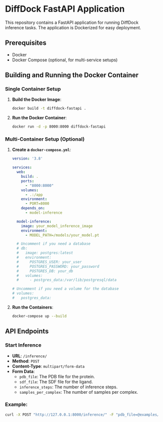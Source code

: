 # DiffDock FastAPI Application

This repository contains a FastAPI application for running DiffDock inference tasks. The application is Dockerized for easy deployment.

## Prerequisites

- Docker
- Docker Compose (optional, for multi-service setups)

## Building and Running the Docker Container

### Single Container Setup

1. **Build the Docker Image**:
    ```sh
    docker build -t diffdock-fastapi .
    ```

2. **Run the Docker Container**:
    ```sh
    docker run -d -p 8000:8000 diffdock-fastapi
    ```

### Multi-Container Setup (Optional)

1. **Create a `docker-compose.yml`**:
    ```yaml
    version: '3.8'

    services:
      web:
        build: .
        ports:
          - "8000:8000"
        volumes:
          - .:/app
        environment:
          - PORT=8000
        depends_on:
          - model-inference

      model-inference:
        image: your_model_inference_image
        environment:
          - MODEL_PATH=/models/your_model.pt

      # Uncomment if you need a database
      # db:
      #   image: postgres:latest
      #   environment:
      #     POSTGRES_USER: your_user
      #     POSTGRES_PASSWORD: your_password
      #     POSTGRES_DB: your_db
      #   volumes:
      #     - postgres_data:/var/lib/postgresql/data

    # Uncomment if you need a volume for the database
    # volumes:
    #   postgres_data:
    ```

2. **Run the Containers**:
    ```sh
    docker-compose up --build
    ```

## API Endpoints

### Start Inference

- **URL**: `/inference/`
- **Method**: `POST`
- **Content-Type**: `multipart/form-data`
- **Form Data**:
  - `pdb_file`: The PDB file for the protein.
  - `sdf_file`: The SDF file for the ligand.
  - `inference_steps`: The number of inference steps.
  - `samples_per_complex`: The number of samples per complex.

### Example:
```sh
curl -X POST "http://127.0.0.1:8000/inference/" -F "pdb_file=@examples/1a46_protein_processed.pdb" -F "sdf_file=@examples/1a46_ligand.sdf" -F "inference_steps=20" -F "samples_per_complex=10"

